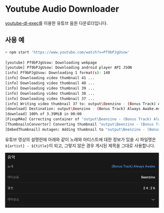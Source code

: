 # Youtube Audio Downloader

[youtube-dl-exec](https://github.com/microlinkhq/youtube-dl-exec)를 이용한 유튜브 음원 다운로더입니다.

## 사용 예

```sh
> npm start 'https://www.youtube.com/watch?v=Pf9bPJgUsow'

[youtube] Pf9bPJgUsow: Downloading webpage
[youtube] Pf9bPJgUsow: Downloading android player API JSON
[info] Pf9bPJgUsow: Downloading 1 format(s): 140
[info] Downloading video thumbnail 41 ...
[info] Downloading video thumbnail 40 ...
[info] Downloading video thumbnail 39 ...
[info] Downloading video thumbnail 38 ...
[info] Downloading video thumbnail 37 ...
[info] Writing video thumbnail 37 to: output\Beenzino - (Bonus Track) Always Awake.webp
[download] Destination: output\Beenzino - (Bonus Track) Always Awake.m4a
[download] 100% of 3.39MiB in 00:00
[FixupM4a] Correcting container of "output\Beenzino - (Bonus Track) Always Awake.m4a"
[ThumbnailsConvertor] Converting thumbnail "output\Beenzino - (Bonus Track) Always Awake.webp" to png
[EmbedThumbnail] mutagen: Adding thumbnail to "output\Beenzino - (Bonus Track) Always Awake.m4a"
```

유튜브 영상의 설명란에 아래와 같이 노래와 아티스트에 대한 정보가 있을 시 파일명은 `${artist} - ${title}`이 되고, 그렇지 않은 경우 게시된 제목을 그대로 사용합니다.

![youtube music description](youtube-music-description.png)
